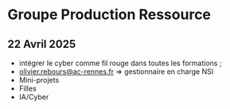 # Groupe Production Ressource

## 22 Avril 2025

* intégrer le cyber comme fil rouge dans toutes les formations ;
* olivier.rebours@ac-rennes.fr => gestionnaire en charge NSI
* Mini-projets
* Filles
* IA/Cyber

